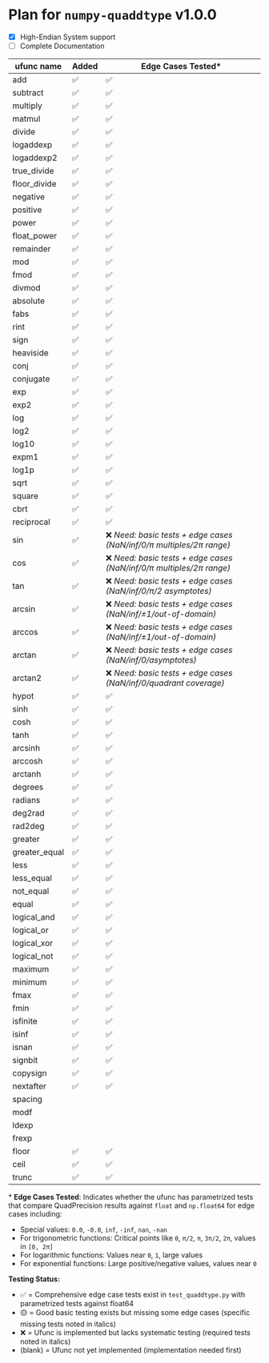 # Plan for `numpy-quaddtype` v1.0.0

- [x] High-Endian System support
- [ ] Complete Documentation

| ufunc name    | Added | Edge Cases Tested\*                                                  |
| ------------- | ----- | -------------------------------------------------------------------- |
| add           | ✅    | ✅                                                                   |
| subtract      | ✅    | ✅                                                                   |
| multiply      | ✅    | ✅                                                                   |
| matmul        | ✅    | ✅                                                                   |
| divide        | ✅    | ✅                                                                   |
| logaddexp     | ✅    | ✅                                                                   |
| logaddexp2    | ✅    | ✅                                                                   |
| true_divide   | ✅    | ✅                                                                   |
| floor_divide  | ✅    | ✅                                                                   |
| negative      | ✅    | ✅                                                                   |
| positive      | ✅    | ✅                                                                   |
| power         | ✅    | ✅                                                                   |
| float_power   | ✅    | ✅                                                                   |
| remainder     | ✅    | ✅                                                                   |
| mod           | ✅    | ✅                                                                   |
| fmod          | ✅    | ✅                                                                   |
| divmod        | ✅    | ✅                                                                   |
| absolute      | ✅    | ✅                                                                   |
| fabs          | ✅    | ✅                                                                   |
| rint          | ✅    | ✅                                                                   |
| sign          | ✅    | ✅                                                                   |
| heaviside     | ✅    | ✅                                                                   |
| conj          | ✅    | ✅                                                                   |
| conjugate     | ✅    | ✅                                                                   |
| exp           | ✅    | ✅                                                                   |
| exp2          | ✅    | ✅                                                                   |
| log           | ✅    | ✅                                                                   |
| log2          | ✅    | ✅                                                                   |
| log10         | ✅    | ✅                                                                   |
| expm1         | ✅    | ✅                                                                   |
| log1p         | ✅    | ✅                                                                   |
| sqrt          | ✅    | ✅                                                                   |
| square        | ✅    | ✅                                                                   |
| cbrt          | ✅    | ✅                                                                   |
| reciprocal    | ✅    | ✅                                                                   |
| sin           | ✅    | ❌ _Need: basic tests + edge cases (NaN/inf/0/π multiples/2π range)_ |
| cos           | ✅    | ❌ _Need: basic tests + edge cases (NaN/inf/0/π multiples/2π range)_ |
| tan           | ✅    | ❌ _Need: basic tests + edge cases (NaN/inf/0/π/2 asymptotes)_       |
| arcsin        | ✅    | ❌ _Need: basic tests + edge cases (NaN/inf/±1/out-of-domain)_       |
| arccos        | ✅    | ❌ _Need: basic tests + edge cases (NaN/inf/±1/out-of-domain)_       |
| arctan        | ✅    | ❌ _Need: basic tests + edge cases (NaN/inf/0/asymptotes)_           |
| arctan2       | ✅    | ❌ _Need: basic tests + edge cases (NaN/inf/0/quadrant coverage)_    |
| hypot         | ✅    | ✅                                                                   |
| sinh          | ✅    | ✅                                                                   |
| cosh          | ✅    | ✅                                                                   |
| tanh          | ✅    | ✅                                                                   |
| arcsinh       | ✅    | ✅                                                                   |
| arccosh       | ✅    | ✅                                                                   |
| arctanh       | ✅    | ✅                                                                   |
| degrees       | ✅    | ✅                                                                   |
| radians       | ✅    | ✅                                                                   |
| deg2rad       | ✅    | ✅                                                                   |
| rad2deg       | ✅    | ✅                                                                   |
| greater       | ✅    | ✅                                                                   |
| greater_equal | ✅    | ✅                                                                   |
| less          | ✅    | ✅                                                                   |
| less_equal    | ✅    | ✅                                                                   |
| not_equal     | ✅    | ✅                                                                   |
| equal         | ✅    | ✅                                                                   |
| logical_and   | ✅    | ✅                                                                   |
| logical_or    | ✅    | ✅                                                                   |
| logical_xor   | ✅    | ✅                                                                   |
| logical_not   | ✅    | ✅                                                                   |
| maximum       | ✅    | ✅                                                                   |
| minimum       | ✅    | ✅                                                                   |
| fmax          | ✅    | ✅                                                                   |
| fmin          | ✅    | ✅                                                                   |
| isfinite      | ✅    | ✅                                                                   |
| isinf         | ✅    | ✅                                                                   |
| isnan         | ✅    | ✅                                                                   |
| signbit       | ✅    | ✅                                                                   |
| copysign      | ✅    | ✅                                                                   |
| nextafter     | ✅    | ✅                                                                   |
| spacing       |       |                                                                      |
| modf          |       |                                                                      |
| ldexp         |       |                                                                      |
| frexp         |       |                                                                      |
| floor         | ✅    | ✅                                                                   |
| ceil          | ✅    | ✅                                                                   |
| trunc         | ✅    | ✅                                                                   |

\* **Edge Cases Tested**: Indicates whether the ufunc has parametrized tests that compare QuadPrecision results against `float` and `np.float64` for edge cases including:

- Special values: `0.0`, `-0.0`, `inf`, `-inf`, `nan`, `-nan`
- For trigonometric functions: Critical points like `0`, `π/2`, `π`, `3π/2`, `2π`, values in `[0, 2π]`
- For logarithmic functions: Values near `0`, `1`, large values
- For exponential functions: Large positive/negative values, values near `0`

**Testing Status:**

- ✅ = Comprehensive edge case tests exist in `test_quaddtype.py` with parametrized tests against float64
- 🟡 = Good basic testing exists but missing some edge cases (specific missing tests noted in italics)
- ❌ = Ufunc is implemented but lacks systematic testing (required tests noted in italics)
- (blank) = Ufunc not yet implemented (implementation needed first)
